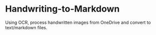 # Handwriting-to-Markdown
Using OCR, process handwritten images from OneDrive and convert to text/markdown files.
